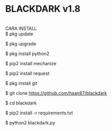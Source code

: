 # BLACKDARK v1.8<br>
<br>
CARA INSTALL<br>
$ pkg update<br>

$ pkg upgrade<br>

$ pkg install python2<br>

$ pip2 install mechanize<br>

$ pip2 install request<br>

$ pkg install git<br>

$ git clone https://github.com/haan87/blackdark<br>

$ cd blackdark<br>

$ pip2 install -r requirements.txt<br>

$ python2 blackdark.py<br>
